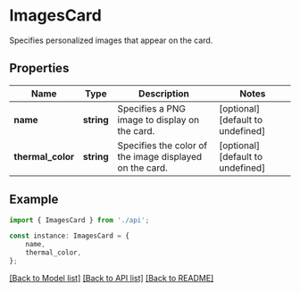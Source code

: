 # ImagesCard

Specifies personalized images that appear on the card.

## Properties

Name | Type | Description | Notes
------------ | ------------- | ------------- | -------------
**name** | **string** | Specifies a PNG image to display on the card. | [optional] [default to undefined]
**thermal_color** | **string** | Specifies the color of the image displayed on the card. | [optional] [default to undefined]

## Example

```typescript
import { ImagesCard } from './api';

const instance: ImagesCard = {
    name,
    thermal_color,
};
```

[[Back to Model list]](../README.md#documentation-for-models) [[Back to API list]](../README.md#documentation-for-api-endpoints) [[Back to README]](../README.md)
